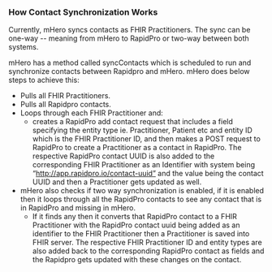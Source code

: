 ### How Contact Synchronization Works

Currently, mHero syncs contacts as FHIR Practitioners. The sync can be one-way -- meaning from mHero to RapidPro or two-way between both systems.

mHero has a method called syncContacts which is scheduled to run and synchronize contacts between Rapidpro and mHero. mHero does below steps to achieve this:

* Pulls all FHIR Practitioners.
* Pulls all Rapidpro contacts.
* Loops through each FHIR Practitioner and: 
    * creates a RapidPro add contact request that includes a field specifying the entity type ie. Practitioner, Patient etc and entity ID which is the FHIR Practitioner ID, and then makes a POST request to RapidPro to create a Practitioner as a contact in RapidPro. The respective RapidPro contact UUID is also added to the corresponding FHIR Practitioner as an Identifier with system being “http://app.rapidpro.io/contact-uuid” and the value being the contact UUID and then a Practitioner gets updated as well.
* mHero also checks if two way synchronization is enabled, if it is enabled then it loops through all the RapidPro contacts to see any contact that is in RapidPro and missing in mHero. 
    * If it finds any then it converts that RapidPro contact to a FHIR Practitioner with the RapidPro contact uuid being added as an identifier to the FHIR Practitioner then a Practitioner is saved into FHIR server. The respective FHIR Practitioner ID and entity types are also added back to the corresponding RapidPro contact as fields and the Rapidpro gets updated with these changes on the contact.
